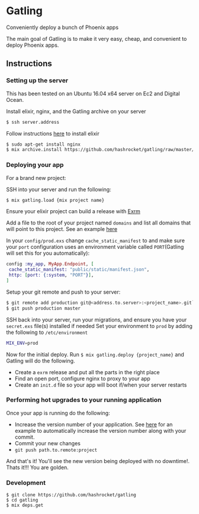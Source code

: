 # Gatling

Conveniently deploy a bunch of Phoenix apps

The main goal of Gatling is to make it very easy, cheap, and convenient to deploy Phoenix apps.

## Instructions

### Setting up the server
This has been tested on an Ubuntu 16.04 x64 server on Ec2 and Digital Ocean.

Install elixir, nginx, and the Gatling archive on your server

```bash
$ ssh server.address
```
Follow instructions [here](http://elixir-lang.org/install.html#unix-and-unix-like) to install elixir
```bash
$ sudo apt-get install nginx
$ mix archive.install https://github.com/hashrocket/gatling/raw/master/releases/gatling-0.0.3.ez
```

###  Deploying your app

For a brand new project:

SSH into your server and run the following:

```bash
$ mix gatling.load {mix project name}
```
Ensure your elixir project can build a release with [Exrm](https://github.com/bitwalker/exrm)

Add a file to the root of your project named `domains` and  list  all  domains that will point to this project. See an example [here](https://github.com/hashrocket/gatling/tree/master/test/sample_project)

In your `config/prod.exs` change `cache_static_manifest` to and make sure your `port` configuration uses an environment variable called `PORT`(Gatling will set this for you automatically):

 ```elixir
config :my_app, MyApp.Endpoint, [
  cache_static_manifest: "public/static/manifest.json",
  http: [port: {:system, "PORT"}],
]
 ```

Setup your git remote and push to your server:

```elixir
$ git remote add production git@<address.to.server>:<project_name>.git`
$ git push production master
```
SSH back into your server, run your migrations, and ensure you have your `secret.exs` file(s) installed if needed
Set your environment to `prod` by adding the following to `/etc/environment`
```bash
MIX_ENV=prod
```

Now for the initial deploy. Run `$ mix gatling.deploy {project_name}` and Gatling will do the following.
- Create a `exrm` release and put all the parts in the right place
- Find an open port, configure nginx to proxy to your app
- Create an `init.d` file so your app will boot if/when your server restarts

### Performing hot upgrades to your running application

Once your app is running do the following:

- Increase the version number of your application. See [here](https://github.com/hashrocket/gatling/blob/master/mix.example.exs) for an example to automatically increase the version number along with your commit.
- Commit your new changes
- `git push path.to.remote:project`

And that's it! You'll see the new version being deployed with no downtime!.
Thats it!!! You are golden.

### Development

```
$ git clone https://github.com/hashrocket/gatling
$ cd gatling
$ mix deps.get
```
